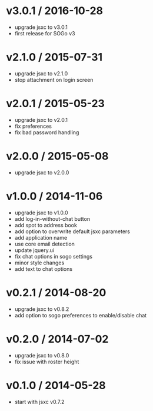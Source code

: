 v3.0.1 / 2016-10-28
===
- upgrade jsxc to v3.0.1
- first release for SOGo v3

v2.1.0 / 2015-07-31
===
- upgrade jsxc to v2.1.0
- stop attachment on login screen

v2.0.1 / 2015-05-23
===
- upgrade jsxc to v2.0.1
- fix preferences
- fix bad password handling

v2.0.0 / 2015-05-08
===
- upgrade jsxc to v2.0.0

v1.0.0 / 2014-11-06
===
- upgrade jsxc to v1.0.0
- add log-in-without-chat button
- add spot to address book
- add option to overwrite default jsxc parameters
- add application name
- use core email detection
- update jquery.ui
- fix chat options in sogo settings
- minor style changes
- add text to chat options

v0.2.1 / 2014-08-20
===
- upgrade jsxc to v0.8.2
- add option to sogo preferences to enable/disable chat

v0.2.0 / 2014-07-02
===
- upgrade jsxc to v0.8.0
- fix issue with roster height

v0.1.0 / 2014-05-28
===
- start with jsxc v0.7.2
